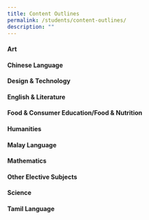 ```yaml
---
title: Content Outlines
permalink: /students/content-outlines/
description: ""
---
```

#### Art

#### Chinese Language

#### Design & Technology

#### English & Literature

#### Food & Consumer Education/Food & Nutrition

#### Humanities

#### Malay Language

#### Mathematics

#### Other Elective Subjects

#### Science

#### Tamil Language







